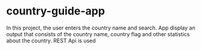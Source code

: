 # country-guide-app
In this project, the user enters the country name and search. App display an output that consists of the country name, country flag and other statistics about the country. REST Api is used

